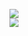 [![](https://img.shields.io/badge/Made%20With-Github%20Spray-lightgrey.svg?style=for-the-badge&logo=github)](https://github.com/Annihil/github-spray#1343)  
[![](https://i.imgur.com/2DrTn0Z.gif)](https://github.com/Annihil/github-spray)